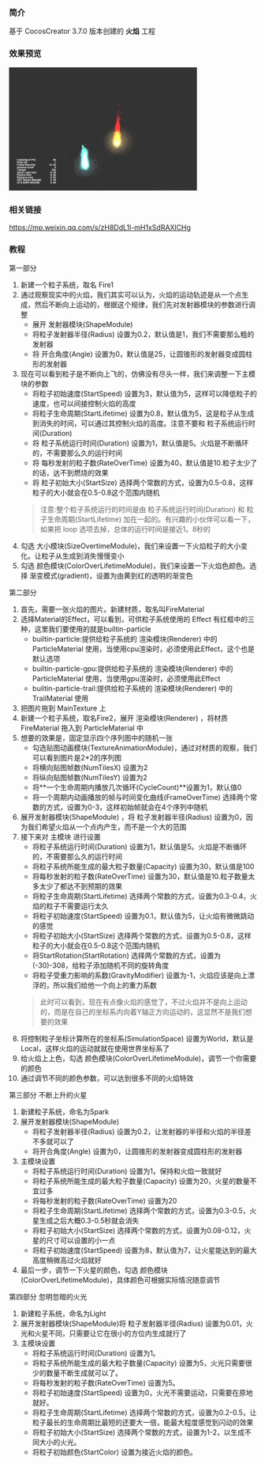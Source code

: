 ### 简介
基于 CocosCreator 3.7.0 版本创建的 **火焰** 工程

### 效果预览
![image](../../../gif/202203/2022030531.gif)

### 相关链接
https://mp.weixin.qq.com/s/zH8DdL1l-mH1xSdRAXlCHg

### 教程

第一部分    

1. 新建一个粒子系统，取名 Fire1
2. 通过观察现实中的火焰，我们其实可以认为，火焰的运动轨迹是从一个点生成，然后不断向上运动的，根据这个规律，我们先对发射器模块的参数进行调整
    - 展开 发射器模块(ShapeModule) 
    - 将粒子发射器半径(Radius) 设置为0.2，默认值是1，我们不需要那么粗的发射器
    - 将 开合角度(Angle) 设置为0，默认值是25，让圆锥形的发射器变成圆柱形的发射器
3. 现在可以看到粒子是不断向上飞的，仿佛没有尽头一样，我们来调整一下主模块的参数
    - 将粒子初始速度(StartSpeed) 设置为3，默认值为5，这样可以降低粒子的速度，也可以间接控制火焰的高度
    - 将粒子生命周期(StartLifetime) 设置为0.8，默认值为5，这是粒子从生成到消失的时间，可以通过其控制火焰的高度。注意不要和 粒子系统运行时间(Duration) 
    - 将 粒子系统运行时间(Duration) 设置为1，默认值是5。火焰是不断循环的，不需要那么久的运行时间
    - 将 每秒发射的粒子数(RateOverTime) 设置为40，默认值是10.粒子太少了的话，达不到燃烧的效果
    - 将 粒子初始大小(StartSize) 选择两个常数的方式，设置为0.5-0.8，这样粒子的大小就会在0.5-0.8这个范围内随机
    > 注意:整个粒子系统运行的时间是由 粒子系统运行时间(Duration)  和 粒子生命周期(StartLifetime) 加在一起的。有兴趣的小伙伴可以看一下，如果把 loop 选项去掉，总体的运行时间是接近1。8秒的
4. 勾选 大小模块(SizeOvertimeModule)，我们来设置一下火焰粒子的大小变化。让粒子从生成到消失慢慢变小
5. 勾选 颜色模块(ColorOverLifetimeModule)，我们来设置一下火焰色颜色。选择 渐变模式(gradient)，设置为由黄到红的透明的渐变色


第二部分    

1. 首先，需要一张火焰的图片。新建材质，取名叫FireMaterial
2. 选择Material的Effect，可以看到，可供粒子系统使用的 Effect 有红框中的三种，这里我们要使用的就是builtin-particle
    - builtin-particle:提供给粒子系统的 渲染模块(Renderer) 中的  ParticleMaterial 使用，当使用cpu渲染时，必须使用此Effect，这个也是默认选项
    - builtin-particle-gpu:提供给粒子系统的 渲染模块(Renderer) 中的  ParticleMaterial 使用，当使用gpu渲染时，必须使用此Effect
    - builtin-particle-trail:提供给粒子系统的 渲染模块(Renderer) 中的  TrailMaterial 使用
3. 把图片拖到 MainTexture 上
4. 新建一个粒子系统，取名Fire2，展开 渲染模块(Renderer) ，将材质 FireMaterial 拖入到 ParticleMaterial 中
5. 想要的效果是，固定显示四个序列图中的随机一张
    - 勾选贴图动画模块(TextureAnimationModule)，通过对材质的观察，我们可以看到图片是2*2的序列图
    - 将横向贴图帧数(NumTilesX) 设置为2
    - 将纵向贴图帧数(NumTilesY) 设置为2
    - 将**一个生命周期内播放几次循环(CycleCount)**设置为1，默认值0
    - 将一个周期内动画播放的帧与时间变化曲线(FrameOverTime) 选择两个常数的方式，设置为0-3，这样初始帧就会在4个序列中随机
6. 展开发射器模块(ShapeModule) ，将 粒子发射器半径(Radius) 设置为0，因为我们希望火焰从一个点内产生，而不是一个大的范围
7. 接下来对 主模块 进行设置
    - 将粒子系统运行时间(Duration) 设置为1，默认值是5。火焰是不断循环的，不需要那么久的运行时间
    - 将粒子系统所能生成的最大粒子数量(Capacity) 设置为30，默认值是100
    - 将每秒发射的粒子数(RateOverTime) 设置为30，默认值是10.粒子数量太多太少了都达不到预期的效果
    - 将粒子生命周期(StartLifetime) 选择两个常数的方式，设置为0.3-0.4，火焰的粒子不需要运行太久
    - 将粒子初始速度(StartSpeed) 设置为0.1，默认值为5，让火焰有微微跳动的感觉
    - 将粒子初始大小(StartSize) 选择两个常数的方式，设置为0.5-0.8，这样粒子的大小就会在0.5-0.8这个范围内随机
    - 将StartRotation(StartRotation) 选择两个常数的方式，设置为(-30)-308，给粒子添加随机不同的旋转角度
    - 将粒子受重力影响的系数(GravityModifier) 设置为-1，火焰应该是向上漂浮的，所以我们给他一个向上的重力系数
    > 此时可以看到，现在有点像火焰的感觉了，不过火焰并不是向上运动的，而是在自己的坐标系内向着Y轴正方向运动的，这显然不是我们想要的效果
8. 将控制粒子坐标计算所在的坐标系(SimulationSpace) 设置为World，默认是Local，这样火焰的运动就就在使用世界坐标系了
9. 给火焰上上色，勾选 颜色模块(ColorOverLifetimeModule)，调节一个你需要的颜色
10. 通过调节不同的颜色参数，可以达到很多不同的火焰特效


第三部分 不断上升的火星    

1. 新建粒子系统，命名为Spark
2. 展开发射器模块(ShapeModule) 
    - 将粒子发射器半径(Radius) 设置为0.2，让发射器的半径和火焰的半径差不多就可以了
    - 将开合角度(Angle) 设置为0，让圆锥形的发射器变成圆柱形的发射器
3. 主模块设置
    - 将粒子系统运行时间(Duration) 设置为1，保持和火焰一致就好
    - 将粒子系统所能生成的最大粒子数量(Capacity) 设置为20，火星的数量不宜过多
    - 将每秒发射的粒子数(RateOverTime) 设置为20
    - 将粒子生命周期(StartLifetime) 选择两个常数的方式，设置为0.3-0.5，火星生成之后大概0.3-0.5秒就会消失
    - 将粒子初始大小(StartSize) 选择两个常数的方式，设置为0.08-0.12，火星的尺寸可以设置的小一点
    - 将粒子初始速度(StartSpeed) 设置为8，默认值为7，让火星能达到的最大高度稍微高过火焰就好
4. 最后一步，调节一下火星的颜色，勾选 颜色模块(ColorOverLifetimeModule)，具体颜色可根据实际情况随意调节


第四部分 忽明忽暗的火光    

1. 新建粒子系统，命名为Light
2. 展开发射器模块(ShapeModule)将 粒子发射器半径(Radius) 设置为0.01，火光和火星不同，只需要让它在很小的方位内生成就行了
3. 主模块设置
    - 将粒子系统运行时间(Duration) 设置为1。
    - 将粒子系统所能生成的最大粒子数量(Capacity) 设置为5，火光只需要很少的数量不断生成就可以了。
    - 将每秒发射的粒子数(RateOverTime) 设置为5。
    - 将粒子初始速度(StartSpeed) 设置为0，火光不需要运动，只需要在原地就好。
    - 将粒子生命周期(StartLifetime) 选择两个常数的方式，设置为0.2-0.5，让粒子最长的生命周期比最短的还要大一倍，能最大程度感觉到闪动的效果
    - 将粒子初始大小(StartSize) 选择两个常数的方式，设置为1-2，以生成不同大小的火光。
    - 将粒子初始颜色(StartColor) 设置为接近火焰的颜色。